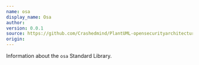 ```yaml
---
name: osa
display_name: Osa
author: 
version: 0.0.1
source: https://github.com/Crashedmind/PlantUML-opensecurityarchitecture-icons
origin: 
---
```


Information about the `osa` Standard Library.
